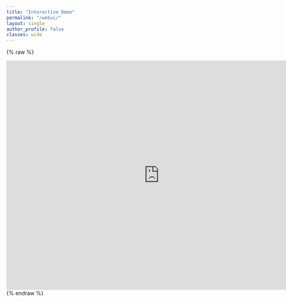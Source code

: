 ```yaml
---
title: "Interactive Demo"
permalink: "/webui/"
layout: single
author_profile: false
classes: wide
---
```

{% raw %}
<iframe frameborder="no"  marginwidth="0" marginheight="0" width="800" height="600" src="https://smartmaas.dfki.de/service/gtfs-ui/"></iframe>
{% endraw %}
